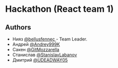 # Hackathon (React team 1)

## Authors

- Нияз [@bellusfennec ](https://www.github.com/bellusfennec) - Team Leader.
- Андрей [@Andrey999K](https://github.com/Andrey999K)
- Сакен [@GitMozzarella](https://www.github.com/GitMozzarella)
- Станислав [@StanislavLabanov](https://www.github.com/StanislavLabanov)
- Дмитрий [@UDEADWAY05](https://www.github.com/UDEADWAY05)
